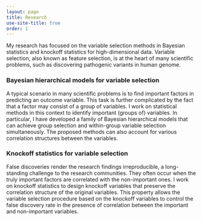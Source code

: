 ```yaml
---
layout: page
title: Research
use-site-title: true
order: 1
---
```


My research has focused on the variable selection methods in Bayesian statistics and knockoff statistics for high-dimensional data. Variable selection, also known as feature selection, is at the heart of many scientific problems, such as discovering pathogenic variants in human genome.

### Bayesian hierarchical models for variable selection

A typical scenario in many scientific problems is to find important factors in predicting an outcome variable. This task is further complicated by the fact that a factor may consist of a group of variables. I work on statistical methods in this context to identify important (groups of) variables. In particular, I have developed a family of Bayesian hierarchical models that can achieve group selection and within-group variable selection simultaneously. The proposed methods can also account for various correlation structures between the variables. 

### Knockoff statistics for variable selection

False discoveries render the research findings irreproducible, a long-standing challenge to the research communities. They often occur when the truly important factors are correlated with the non-important ones. I work on knockoff statistics to design knockoff variables that preserve the correlation structure of the original variables. This property allows the variable selection procedure based on the knockoff variables to control the false discovery rate in the presence of correlation between the important and non-important variables.
